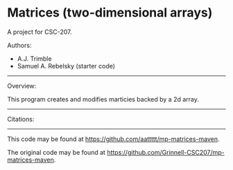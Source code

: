 # Matrices (two-dimensional arrays)

A project for CSC-207.

Authors:

* A.J. Trimble
* Samuel A. Rebelsky (starter code)

---

Overview:

This program creates and modifies marticies backed by a 2d array.

---

Citations:

---

This code may be found at <https://github.com/aattttt/mp-matrices-maven>. 

The original code may be found at <https://github.com/Grinnell-CSC207/mp-matrices-maven>.
